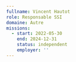 ```yaml
---
fullname: Vincent Hautot
role: Responsable SSI
domaine: Autre
missions:
  - start: 2022-05-30
    end: 2024-12-31
    status: independent
    employer: ''
---
```


